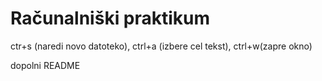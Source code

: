 

# Računalniški praktikum
ctr+s (naredi novo datoteko), ctrl+a (izbere cel tekst), ctrl+w(zapre okno)


dopolni README
